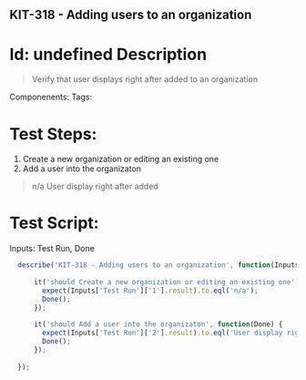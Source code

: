 KIT-318 - Adding users to an organization
-----------

Id: undefined
Description
=============
> Verify that user displays right after added to an organization

Componenents:
Tags: 

Test Steps:
=============
1. Create a new organization or editing an existing one
2. Add a user into the organizaton
> n/a
> User display right after added


Test Script:
=============

Inputs: Test Run, Done

```javascript
  describe('KIT-318 - Adding users to an organization', function(Inputs) {
    
      it('should Create a new organization or editing an existing one', function(Done) {
        expect(Inputs['Test Run']['1'].result).to.eql('n/a');
        Done();
      });
    
      it('should Add a user into the organizaton', function(Done) {
        expect(Inputs['Test Run']['2'].result).to.eql('User display right after added');
        Done();
      });
    
  });
```
